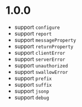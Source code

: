 # 1.0.0

- support `configure`
- support `report`
- support `messageProperty`
- support `returnProperty`
- support `clientError`
- support `serverError`
- support `unauthorized`
- support `swallowError`
- support `prefix`
- support `suffix`
- support `jsonp`
- support `debug`
